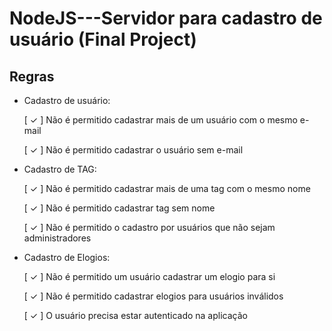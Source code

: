 ﻿# NodeJS---Servidor para cadastro de usuário (Final Project)

## Regras 

- Cadastro de usuário: 
    
    [ ✓ ] Não é permitido cadastrar mais de um usuário com o mesmo e-mail 

    [ ✓ ] Não é permitido cadastrar o usuário sem e-mail 

- Cadastro de TAG:

    [ ✓ ] Não é permitido cadastrar mais de uma tag com o mesmo nome 

    [ ✓ ] Não é permitido cadastrar tag sem nome

    [ ✓ ] Não é permitido o cadastro por usuários que não sejam administradores 

- Cadastro de Elogios: 

    [ ✓ ] Não é permitido um usuário cadastrar um elogio para si

    [ ✓ ] Não é permitido cadastrar elogios para usuários inválidos 

    [ ✓ ] O usuário precisa estar autenticado na aplicação 

